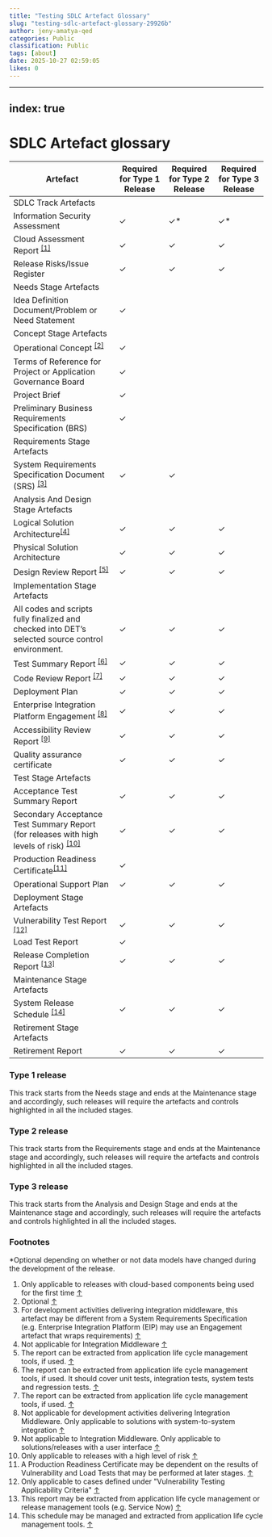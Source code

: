```yaml
---
title: "Testing SDLC Artefact Glossary"
slug: "testing-sdlc-artefact-glossary-29926b"
author: jeny-amatya-qed
categories: Public
classification: Public
tags: [about]
date: 2025-10-27 02:59:05 
likes: 0
---
```


---
index: true
---

# SDLC Artefact glossary

| **Artefact** | **Required for Type 1 Release** | **Required for Type 2 Release** | **Required for Type 3 Release** |
| --- | --- | --- | --- |
| SDLC Track Artefacts |     |     |     |
| Information Security Assessment | ✓   | ✓\* | ✓\* |
| Cloud Assessment Report <sup>[\[1\]](#footnote-1)</sup> | ✓   | ✓   | ✓   |
| Release Risks/Issue Register | ✓   | ✓   | ✓   |
| Needs Stage Artefacts |     |     |     |
| Idea Definition Document/Problem or Need Statement | ✓   |     |     |
| Concept Stage Artefacts |     |     |     |
| Operational Concept <sup>[\[2\]](#footnote-2)</sup> | ✓   |     |     |
| Terms of Reference for Project or Application Governance Board | ✓   |     |     |
| Project Brief | ✓   |     |     |
| Preliminary Business Requirements Specification (BRS) | ✓   |     |     |
| Requirements Stage Artefacts |     |     |     |
| System Requirements Specification Document (SRS) <sup>[\[3\]](#footnote-3)</sup> | ✓   | ✓   |     |
| Analysis And Design Stage Artefacts |     |     |     |
| Logical Solution Architecture<sup>[\[4\]](#footnote-4)</sup> | ✓   | ✓   | ✓   |
| Physical Solution Architecture | ✓   | ✓   | ✓   |
| Design Review Report <sup>[\[5\]](#footnote-5)</sup> | ✓   | ✓   | ✓   |
| Implementation Stage Artefacts |     |     |     |
| All codes and scripts fully finalized and checked into DET’s selected source control environment. | ✓   | ✓   | ✓   |
| Test Summary Report <sup>[\[6\]](#footnote-6)</sup> | ✓   | ✓   | ✓   |
| Code Review Report <sup>[\[7\]](#footnote-7)</sup> | ✓   | ✓   | ✓   |
| Deployment Plan | ✓   | ✓   | ✓   |
| Enterprise Integration Platform Engagement <sup>[\[8\]](#footnote-8)</sup> | ✓   | ✓   | ✓   |
| Accessibility Review Report <sup>[\[9\]](#footnote-9)</sup> | ✓   | ✓   | ✓   |
| Quality assurance certificate | ✓   | ✓   | ✓   |
| Test Stage Artefacts |     |     |     |
| Acceptance Test Summary Report | ✓   | ✓   | ✓   |
| Secondary Acceptance Test Summary Report (for releases with high levels of risk) <sup>[\[10\]](#footnote-10)</sup> | ✓   | ✓   | ✓   |
| Production Readiness Certificate<sup>[\[11\]](#footnote-11)</sup> | ✓   |     |     |
| Operational Support Plan | ✓   | ✓   | ✓   |
| Deployment Stage Artefacts |     |     |     |
| Vulnerability Test Report <sup>[\[12\]](#footnote-12)</sup> | ✓   | ✓   | ✓   |
| Load Test Report | ✓   |     |     |
| Release Completion Report <sup>[\[13\]](#footnote-13)</sup> | ✓   | ✓   | ✓   |
| Maintenance Stage Artefacts |     |     |     |
| System Release Schedule <sup>[\[14\]](#footnote-14)</sup> | ✓   | ✓   | ✓   |
| Retirement Stage Artefacts |     |     |     |
| Retirement Report | ✓   | ✓   | ✓   |

### Type 1 release
This track starts from the Needs stage and ends at the Maintenance stage and accordingly, such releases will require the artefacts and controls highlighted in all the included stages.

### Type 2 release
This track starts from the Requirements stage and ends at the Maintenance stage and accordingly, such releases will require the artefacts and controls highlighted in all the included stages.

### Type 3 release
This track starts from the Analysis and Design Stage and ends at the Maintenance stage and accordingly, such releases will require the artefacts and controls highlighted in all the included stages.

### Footnotes

*Optional depending on whether or not data models have changed during the development of the release.
  
1. Only applicable to releases with cloud-based components being used for the first time [↑](#footnote-ref-1)
2. Optional [↑](#footnote-ref-2)
3. For development activities delivering integration middleware, this artefact may be different from a System Requirements Specification (e.g. Enterprise Integration Platform (EIP) may use an Engagement artefact that wraps requirements) [↑](#footnote-ref-3)
4. Not applicable for Integration Middleware [↑](#footnote-ref-4)
5. The report can be extracted from application life cycle management tools, if used. [↑](#footnote-ref-5)
6. The report can be extracted from application life cycle management tools, if used. It should cover unit tests, integration tests, system tests and regression tests. [↑](#footnote-ref-6)
7. The report can be extracted from application life cycle management tools, if used. [↑](#footnote-ref-7)
8. Not applicable for development activities delivering Integration Middleware. Only applicable to solutions with system-to-system integration [↑](#footnote-ref-8)
9. Not applicable to Integration Middleware. Only applicable to solutions/releases with a user interface [↑](#footnote-ref-9)
10. Only applicable to releases with a high level of risk [↑](#footnote-ref-10)
11. A Production Readiness Certificate may be dependent on the results of Vulnerability and Load Tests that may be performed at later stages. [↑](#footnote-ref-11)
12. Only applicable to cases defined under "Vulnerability Testing Applicability Criteria" [↑](#footnote-ref-12)
13. This report may be extracted from application life cycle management or release management tools (e.g. Service Now) [↑](#footnote-ref-13)
14. This schedule may be managed and extracted from application life cycle management tools. [↑](#footnote-ref-14)
